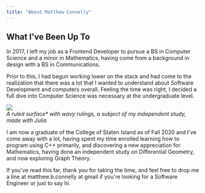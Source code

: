 ```yaml
---
title: "About Matthew Connelly"
---
```



## What I've Been Up To

In 2017, I left my job as a Frontend Developer to pursue a BS in Computer Science and a minor in Mathematics, having come from a background in design with a BS in Communications.

Prior to this, I had begun working lower on the stack and had come to the realization that there was a lot that I wanted to understand about Software Development and computers overall. Feeling the time was right, I decided a full dive into Computer Science was necessary at the undergraduate level.

![](/images/groovy-rotation.png)  
_A ruled surface\* with wavy rulings, a subject of my independent study, made with Julia_

I am now a graduate of the College of Staten Island as of Fall 2020 and I've come away with a lot, having spent my time enrolled learning how to program using C++ primarily, and discovering a new appreciation for Mathematics, having done an independent study on Differential Geometry, and now exploring Graph Theory.


If you've read this far, thank you for taking the time, and feel free to drop me a line at matthew.b.connelly at gmail if you're looking for a Software Engineer or just to say hi.